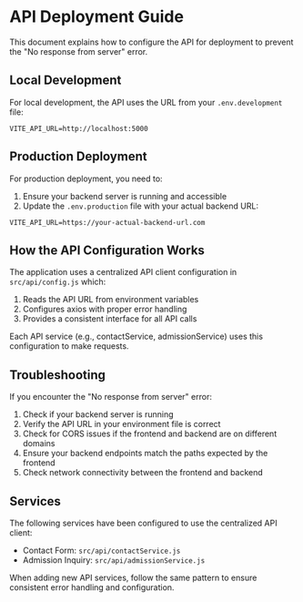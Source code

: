 # API Deployment Guide

This document explains how to configure the API for deployment to prevent the "No response from server" error.

## Local Development

For local development, the API uses the URL from your `.env.development` file:

```
VITE_API_URL=http://localhost:5000
```

## Production Deployment

For production deployment, you need to:

1. Ensure your backend server is running and accessible
2. Update the `.env.production` file with your actual backend URL:

```
VITE_API_URL=https://your-actual-backend-url.com
```

## How the API Configuration Works

The application uses a centralized API client configuration in `src/api/config.js` which:

1. Reads the API URL from environment variables
2. Configures axios with proper error handling
3. Provides a consistent interface for all API calls

Each API service (e.g., contactService, admissionService) uses this configuration to make requests.

## Troubleshooting

If you encounter the "No response from server" error:

1. Check if your backend server is running
2. Verify the API URL in your environment file is correct
3. Check for CORS issues if the frontend and backend are on different domains
4. Ensure your backend endpoints match the paths expected by the frontend
5. Check network connectivity between the frontend and backend

## Services

The following services have been configured to use the centralized API client:

- Contact Form: `src/api/contactService.js`
- Admission Inquiry: `src/api/admissionService.js`

When adding new API services, follow the same pattern to ensure consistent error handling and configuration. 